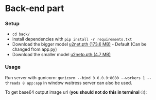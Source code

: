 # Back-end part

### Setup

* `cd back/`
* Install dependencies with `pip install -r requirements.txt`
* Download the bigger model [u2net.pth (173.6 MB)](https://drive.google.com/file/d/1ao1ovG1Qtx4b7EoskHXmi2E9rp5CHLcZ/view?usp=sharing) - Default (Can be changed from app.py)
* Download the smaller model [u2netp.pth (4.7 MB)](https://drive.google.com/file/d/1rbSTGKAE-MTxBYHd-51l2hMOQPT_7EPy/view?usp=sharing)


### Usage

Run server with gunicorn: `gunicorn --bind 0.0.0.0:8080 --workers 1 --threads 8 app:app` in window waitress server can also be used.


To get base64 output image url (**you should not do this in terminal** 🤐):
```bash

```